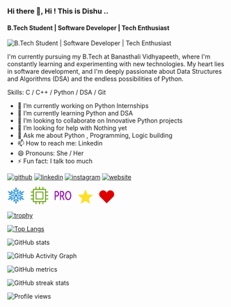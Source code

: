 ### Hi there 👋, Hi ! This is Dishu ..
#### B.Tech Student | Software Developer | Tech Enthusiast
![B.Tech Student | Software Developer | Tech Enthusiast](https://arturssmirnovs.github.io/github-profile-readme-generator/images/banner.png)

I'm currently pursuing my B.Tech at Banasthali Vidhyapeeth, where I'm constantly learning and experimenting with new technologies. My heart lies in software development, and I'm deeply passionate about Data Structures and Algorithms (DSA) and the endless possibilities of Python. 

Skills: C / C++ / Python / DSA / Git

- 🔭 I’m currently working on Python Internships 
- 🌱 I’m currently learning Python and DSA 
- 👯 I’m looking to collaborate on Innovative Python projects 
- 🤔 I’m looking for help with Nothing yet 
- 💬 Ask me about Python , Programming, Logic building 
- 📫 How to reach me: Linkedin 
- 😄 Pronouns: She / Her 
- ⚡ Fun fact: I talk too much  


[<img src='https://cdn.jsdelivr.net/npm/simple-icons@3.0.1/icons/github.svg' alt='github' height='40'>](https://github.com/dishadutta04)  [<img src='https://cdn.jsdelivr.net/npm/simple-icons@3.0.1/icons/linkedin.svg' alt='linkedin' height='40'>](https://www.linkedin.com/in/https://www.linkedin.com/in/disha-dutta-748579275//)  [<img src='https://cdn.jsdelivr.net/npm/simple-icons@3.0.1/icons/instagram.svg' alt='instagram' height='40'>](https://www.instagram.com/_dishaa999_/)  [<img src='https://cdn.jsdelivr.net/npm/simple-icons@3.0.1/icons/icloud.svg' alt='website' height='40'>](https://tushark01.github.io/dishadutta.github.io/)  

<a href='https://archiveprogram.github.com/'><img src='https://raw.githubusercontent.com/acervenky/animated-github-badges/master/assets/acbadge.gif' width='40' height='40'></a> <a href='https://docs.github.com/en/developers'><img src='https://raw.githubusercontent.com/acervenky/animated-github-badges/master/assets/devbadge.gif' width='40' height='40'></a> <a href='https://github.com/pricing'><img src='https://raw.githubusercontent.com/acervenky/animated-github-badges/master/assets/pro.gif' width='40' height='40'></a> <a href='https://stars.github.com/'><img src='https://raw.githubusercontent.com/acervenky/animated-github-badges/master/assets/starbadge.gif' width='35' height='35'></a> <a href='https://docs.github.com/en/github/supporting-the-open-source-community-with-github-sponsors'><img src='https://raw.githubusercontent.com/acervenky/animated-github-badges/master/assets/sponsorbadge.gif' width='35' height='35'></a> 

[![trophy](https://github-profile-trophy.vercel.app/?username=dishadutta04)](https://github.com/ryo-ma/github-profile-trophy)

[![Top Langs](https://github-readme-stats.vercel.app/api/top-langs/?username=dishadutta04)](https://github.com/anuraghazra/github-readme-stats)

![GitHub stats](https://github-readme-stats.vercel.app/api?username=dishadutta04&show_icons=true)  

![GitHub Activity Graph](https://activity-graph.herokuapp.com/graph?username=dishadutta04)  

![GitHub metrics](https://metrics.lecoq.io/dishadutta04)  

![GitHub streak stats](https://streak-stats.demolab.com/?user=dishadutta04)  

![Profile views](https://gpvc.arturio.dev/dishadutta04)  
